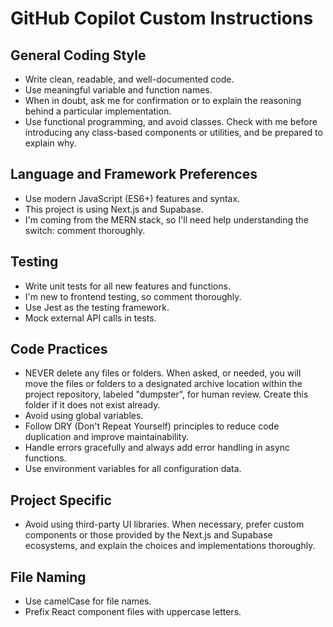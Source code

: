 # GitHub Copilot Custom Instructions

## General Coding Style

- Write clean, readable, and well-documented code.
- Use meaningful variable and function names.
- When in doubt, ask me for confirmation or to explain the reasoning behind a particular implementation.
- Use functional programming, and avoid classes. Check with me before introducing any class-based components or utilities, and be prepared to explain why.

## Language and Framework Preferences

- Use modern JavaScript (ES6+) features and syntax.
- This project is using Next.js and Supabase.
- I'm coming from the MERN stack, so I'll need help understanding the switch: comment thoroughly.

## Testing

- Write unit tests for all new features and functions.
- I'm new to frontend testing, so comment thoroughly.
- Use Jest as the testing framework.
- Mock external API calls in tests.

## Code Practices

- NEVER delete any files or folders. When asked, or needed, you will move the files or folders to a designated archive location within the project repository, labeled "dumpster", for human review. Create this folder if it does not exist already.
- Avoid using global variables.
- Follow DRY (Don't Repeat Yourself) principles to reduce code duplication and improve maintainability.
- Handle errors gracefully and always add error handling in async functions.
- Use environment variables for all configuration data.

## Project Specific

- Avoid using third-party UI libraries. When necessary, prefer custom components or those provided by the Next.js and Supabase ecosystems, and explain the choices and implementations thoroughly.

## File Naming

- Use camelCase for file names.
- Prefix React component files with uppercase letters.
